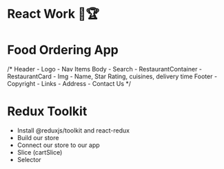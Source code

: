 # React Work 🥇🏆

# Food Ordering App
/*
Header
    - Logo
    - Nav Items
Body
    - Search
    - RestaurantContainer
        - RestaurantCard
            - Img
            - Name, Star Rating, cuisines, delivery time
Footer
    - Copyright
    - Links
    - Address
    - Contact Us
*/

# Redux Toolkit
 - Install @reduxjs/toolkit and react-redux
 - Build our store
 - Connect our store to our app
 - Slice (cartSlice)
 - Selector 